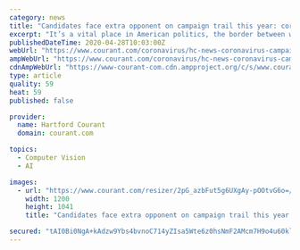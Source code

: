 ```yaml
---
category: news
title: "Candidates face extra opponent on campaign trail this year: coronavirus"
excerpt: "It’s a vital place in American politics, the border between what is private and public. It is where local elections are won and lost, and candidates are desperate to know how long the COVID-19 pandemic makes the space off-limits."
publishedDateTime: 2020-04-28T10:03:00Z
webUrl: "https://www.courant.com/coronavirus/hc-news-coronavirus-campaigns-20200428-p5xfnui32zctno6csrmkxuzgom-story.html"
ampWebUrl: "https://www.courant.com/coronavirus/hc-news-coronavirus-campaigns-20200428-p5xfnui32zctno6csrmkxuzgom-story.html?outputType=amp"
cdnAmpWebUrl: "https://www-courant-com.cdn.ampproject.org/c/s/www.courant.com/coronavirus/hc-news-coronavirus-campaigns-20200428-p5xfnui32zctno6csrmkxuzgom-story.html?outputType=amp"
type: article
quality: 59
heat: 59
published: false

provider:
  name: Hartford Courant
  domain: courant.com

topics:
  - Computer Vision
  - AI

images:
  - url: "https://www.courant.com/resizer/2pG_azbFut5g6UXgAy-pOOtvG6o=/1200x0/top/arc-anglerfish-arc2-prod-tronc.s3.amazonaws.com/public/ETSKYVX6OZAJXLPDC22GHKUCZQ.jpg"
    width: 1200
    height: 1041
    title: "Candidates face extra opponent on campaign trail this year: coronavirus"

secured: "tAI0Bi0NgA+kAdzw9Ybs4bvnoC714yZIsa5Wte6z0hsNmF2AMcm7H9o4u60klmW2i1fSvAYCRkBKSyc+CvlgGanyjD3oCNGpmOyRCKi6QLuSklo5PktF3sky94+m5o0IrpFz7a/PYhS25VjmyQr/8R99V3scM4IshqGivSB70tXNpbcOe75LVKqap3x9CzEV5c3yQ3plsZbnH74NFZ0KPNNicM3xonbRmeP36gLg4QcjkTJ1KTE28V31Dmw94+If5pOFdgi1UvT7/aQxLCZ5it61UTOMebDCBvxRy062/i3VTGei9zlkFjmmfkb+92X9xwqSR8512Kg9UMKdilZyAdWIeBkPYYp24P86yyopGUMMxhTf77UNefc6d1GL7ORVJeEzxB7CtMrJDQNKLV5SKSbeeYCObyC4WMrJ0WD9+g2tnyt3GpAEOZKFO0yIAsZiajGZXknb8Q7hT6uYj0BuAMXM3oGVzx94JE9ycUmw7fM=;GQxA0F4PKMJ1EP41lLBtmg=="
---
```



